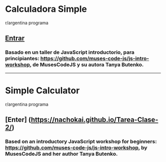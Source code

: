 # Calculadora Simple
r/argentina programa
  
## [Entrar](https://nachokai.github.io/Tarea-Clase-2/)  

### Basado en un taller de JavaScript introductorio, para principiantes: https://github.com/muses-code-js/js-intro-workshop, de MusesCodeJS y su autora Tanya Butenko.

_______________________________________

# Simple Calculator
r/argentina programa
  
## [Enter] (https://nachokai.github.io/Tarea-Clase-2/)

### Based on an introductory JavaScript workshop for beginners: https://github.com/muses-code-js/js-intro-workshop, by MusesCodeJS and her author Tanya Butenko.
